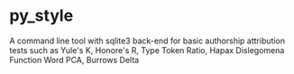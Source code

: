 py_style
========

A command line tool with sqlite3 back-end for basic authorship attribution tests such as Yule's K, Honore's R, Type Token Ratio, Hapax Dislegomena Function Word PCA, Burrows Delta
